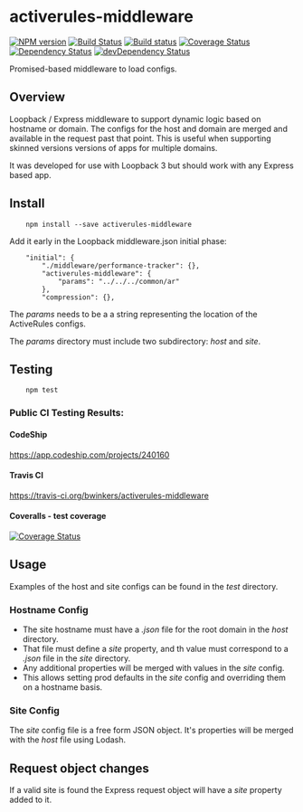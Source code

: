 # activerules-middleware

[![NPM version](https://img.shields.io/npm/v/activerules-middleware.svg)](https://www.npmjs.com/package/activerules-middleware)
[![Build Status](https://travis-ci.org/bwinkers/activerules-middleware.svg?branch=master)](https://travis-ci.org/bwinkers/activerules-middleware)
[![Build status](https://ci.appveyor.com/api/projects/status/2ejpbpkek67wdosf?svg=true)](https://ci.appveyor.com/project/ShinnosukeWatanabe/activerules-middleware)
[![Coverage Status](https://img.shields.io/coveralls/bwinkers/activerules-middleware.svg)](https://coveralls.io/github/bwinkers/activerules-middleware)
[![Dependency Status](https://img.shields.io/david/bwinkers/activerules-middleware.svg?label=deps)](https://david-dm.org/bwinkers/activerules-middleware)
[![devDependency Status](https://img.shields.io/david/dev/bwinkers/activerules-middleware.svg?label=devDeps)](https://david-dm.org/bwinkers/activerules-middleware#info=devDependencies)

Promised-based middleware to load configs.

## Overview

Loopback / Express middleware to support dynamic logic based on hostname or domain.
The configs for the host and domain are merged and available in the request past that point.
This is useful when supporting skinned versions versions of apps for multiple domains.

It was developed for use with Loopback 3 but should work with any Express based app.

## Install 

```
    npm install --save activerules-middleware
```

Add it early in the Loopback middleware.json initial phase:
```
    "initial": {
        "./middleware/performance-tracker": {},
        "activerules-middleware": {
            "params": "../../../common/ar"
        },
        "compression": {},
```
The *params* needs to be a a string representing the location of the ActiveRules configs.

The *params* directory must include two subdirectory: *host* and *site*.

## Testing

```
    npm test
```

### Public CI Testing Results:

#### CodeShip

https://app.codeship.com/projects/240160

#### Travis CI

https://travis-ci.org/bwinkers/activerules-middleware

#### Coveralls - test coverage

[![Coverage Status](https://coveralls.io/repos/github/bwinkers/activerules-middleware/badge.svg?branch=master)](https://coveralls.io/github/bwinkers/activerules-middleware?branch=master)

## Usage

Examples of the host and site configs can be found in the *test* directory.

### Hostname Config

* The site hostname must have a *.json* file for the root domain in the *host* directory.
* That file must define a *site* property, and th value must correspond to a *.json* file in the *site* directory.
* Any additional properties will be merged with values in the *site* config.
* This allows setting prod defaults in the *site* config and overriding them on a hostname basis.

### Site Config

The *site* config file is a free form JSON object. It's properties will be merged with the *host* file using Lodash.

## Request object changes
 
If a valid site is found the Express request object will have a *site* property added to it.